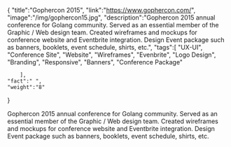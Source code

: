 {
    "title":"Gophercon 2015",
    "link":"https://www.gophercon.com/",
    "image":"/img/gophercon15.jpg",
    "description":"Gophercon 2015 annual conference for Golang community. Served as an essential member of the Graphic / Web design team. Created wireframes and mockups for conference website and Eventbrite integration. Design Event package such as banners, booklets, event schedule, shirts, etc.",
    "tags":[
          "UX-UI",
          "Conference Site",
          "Website",
          "Wireframes",
          "Evenbrite",
          "Logo Design",
          "Branding",
          "Responsive",
          "Banners",
          "Conference Package"

        ],
    "fact":" ",
    "weight":"8"
}


Gophercon 2015 annual conference for Golang community. Served as an essential member of the Graphic / Web design team. Created wireframes and mockups for conference website and Eventbrite integration. Design Event package such as banners, booklets, event schedule, shirts, etc.
